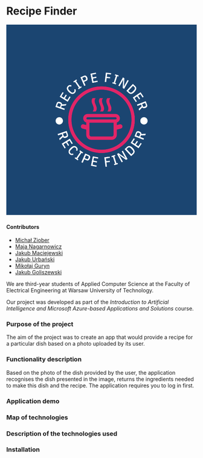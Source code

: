 
# Recipe Finder
![Our logo](https://github.com/Majkel572/AzureRecipeFinder/blob/mobile-app/app/src/debug/res/drawable/logo_color.png)
#### Contributors

- [Michał Ziober](https://github.com/micha5555)
- [Maja Nagarnowicz](https://github.com/nebraszka)
- [Jakub Maciejewski](https://github.com/PiorunPL)
- [Jakub Urbański](https://github.com/urbanski220)
- [Mikołaj Guryn](https://github.com/Majkel572)
- [Jakub Goliszewski](https://github.com/jgoliszewski)

We are third-year students of Applied Computer Science at the Faculty of Electrical Engineering at Warsaw University of Technology.

Our project was developed as part of the *Introduction to Artificial Intelligence and Microsoft Azure-based Applications and Solutions* course.

### Purpose of the project

The aim of the project was to create an app that would provide a recipe for a particular dish based on a photo uploaded by its user.

### Functionality description

Based on the photo of the dish provided by the user, the application recognises the dish presented in the image, returns the ingredients needed to make this dish and the recipe.
The application requires you to log in first.

### Application demo

### Map of technologies

### Description of the technologies used

### Installation
